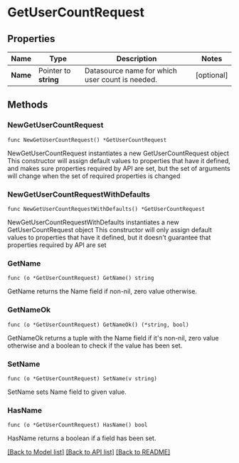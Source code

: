 # GetUserCountRequest

## Properties

Name | Type | Description | Notes
------------ | ------------- | ------------- | -------------
**Name** | Pointer to **string** | Datasource name for which user count is needed. | [optional] 

## Methods

### NewGetUserCountRequest

`func NewGetUserCountRequest() *GetUserCountRequest`

NewGetUserCountRequest instantiates a new GetUserCountRequest object
This constructor will assign default values to properties that have it defined,
and makes sure properties required by API are set, but the set of arguments
will change when the set of required properties is changed

### NewGetUserCountRequestWithDefaults

`func NewGetUserCountRequestWithDefaults() *GetUserCountRequest`

NewGetUserCountRequestWithDefaults instantiates a new GetUserCountRequest object
This constructor will only assign default values to properties that have it defined,
but it doesn't guarantee that properties required by API are set

### GetName

`func (o *GetUserCountRequest) GetName() string`

GetName returns the Name field if non-nil, zero value otherwise.

### GetNameOk

`func (o *GetUserCountRequest) GetNameOk() (*string, bool)`

GetNameOk returns a tuple with the Name field if it's non-nil, zero value otherwise
and a boolean to check if the value has been set.

### SetName

`func (o *GetUserCountRequest) SetName(v string)`

SetName sets Name field to given value.

### HasName

`func (o *GetUserCountRequest) HasName() bool`

HasName returns a boolean if a field has been set.


[[Back to Model list]](../README.md#documentation-for-models) [[Back to API list]](../README.md#documentation-for-api-endpoints) [[Back to README]](../README.md)


